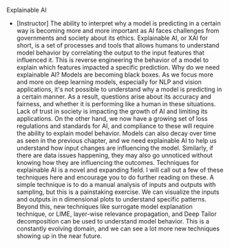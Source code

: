 Explainable AI
- [Instructor] The ability to interpret why a model is predicting in a certain way is becoming more and more important as AI faces challenges from governments and society about its ethics. Explainable AI, or XAI for short, is a set of processes and tools that allows humans to understand model behavior by correlating the output to the input features that influenced it. This is reverse engineering the behavior of a model to explain which features impacted a specific prediction. Why do we need explainable AI? Models are becoming black boxes. As we focus more and more on deep learning models, especially for NLP and vision applications, it's not possible to understand why a model is predicting in a certain manner. As a result, questions arise about its accuracy and fairness, and whether it is performing like a human in these situations. Lack of trust in society is impacting the growth of AI and limiting its applications. On the other hand, we now have a growing set of loss regulations and standards for AI, and compliance to these will require the ability to explain model behavior. Models can also decay over time as seen in the previous chapter, and we need explainable AI to help us understand how input changes are influencing the model. Similarly, if there are data issues happening, they may also go unnoticed without knowing how they are influencing the outcomes. Techniques for explainable AI is a novel and expanding field. I will call out a few of these techniques here and encourage you to do further reading on these. A simple technique is to do a manual analysis of inputs and outputs with sampling, but this is a painstaking exercise. We can visualize the inputs and outputs in n dimensional plots to understand specific patterns. Beyond this, new techniques like surrogate model explanation technique, or LIME, layer-wise relevance propagation, and Deep Tailor decomposition can be used to understand model behavior. This is a constantly evolving domain, and we can see a lot more new techniques showing up in the near future.